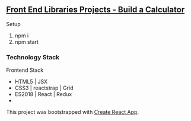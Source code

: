 ## [Front End Libraries Projects - Build a Calculator](https://learn.freecodecamp.org/front-end-libraries/front-end-libraries-projects/build-a-javascript-calculator)

Setup
1. npm i
2. npm start
   
### Technology Stack

Frontend Stack
- HTML5 | JSX 
- CSS3 | reactstrap | Grid
- ES2018 | React | Redux
- 
This project was bootstrapped with [Create React App](https://github.com/facebookincubator/create-react-app).

